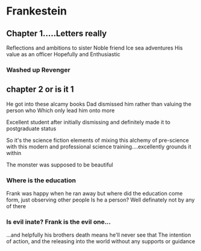 
# Frankestein
## Chapter 1.....Letters really
Reflections and ambitions to sister
Noble friend
Ice sea adventures
His value as an officer
Hopefully and Enthusiastic 

### Washed up Revenger

## chapter 2 or is it 1
He got into these alcamy books
Dad dismissed him rather than valuing the person who
Which only lead him onto more

Excellent student after initially dismissing and definitely made it to postgraduate status

So it's the science fiction elements of mixing this alchemy of pre-science with this modern and professional science training....excellently grounds it within

The monster was supposed to be beautiful 

### Where is the education
Frank was happy when he ran away
but where did the education come form, just observing other people
Is he a person? Well definately not by any of there 

### Is evil inate? Frank is the evil one...
...and helpfully his brothers death means he'll never see that
The intention of action, and the releasing into the world without any supports or guidance


